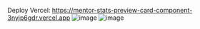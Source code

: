 Deploy Vercel: https://mentor-stats-preview-card-component-3nyjp6gdr.vercel.app
![image](https://github.com/user-attachments/assets/e38f1d88-8d16-4477-9d72-193b6ffb4298)
![image](https://github.com/user-attachments/assets/9eecba3b-8dcc-4a64-a929-530f6089d502)

